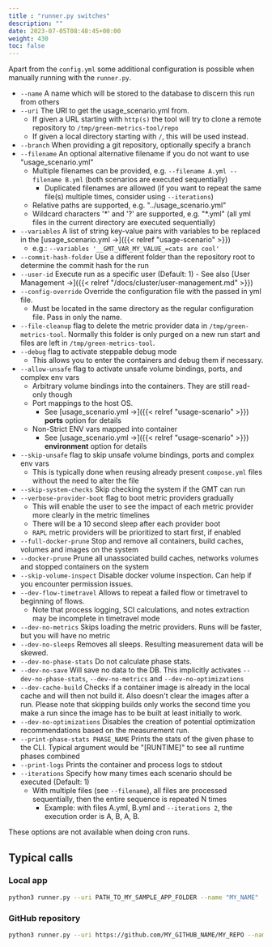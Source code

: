 ```yaml
---
title : "runner.py switches"
description: ""
date: 2023-07-05T08:48:45+00:00
weight: 430
toc: false
---
```


Apart from the `config.yml` some additional configuration is possible when manually running with the `runner.py`.

- `--name` A name which will be stored to the database to discern this run from others
- `--uri` The URI to get the usage_scenario.yml from.
  + If given a URL starting with `http(s)` the tool will try to clone a remote repository to `/tmp/green-metrics-tool/repo`
  + If given a local directory starting with `/`, this will be used instead.
- `--branch` When providing a git repository, optionally specify a branch
- `--filename` An optional alternative filename if you do not want to use "usage_scenario.yml"
  + Multiple filenames can be provided, e.g. `--filename A.yml --filename B.yml` (both scenarios are executed sequentially)
    * Duplicated filenames are allowed (if you want to repeat the same file(s) multiple times, consider using `--iterations`)
  + Relative paths are supported, e.g. "../usage_scenario.yml"
  + Wildcard characters '\*' and '?' are supported, e.g. "*.yml" (all yml files in the current directory are executed sequentially)
- `--variables` A list of string key-value pairs with variables to be replaced in the [usage_scenario.yml →]({{< relref "usage-scenario" >}})
  + e.g.: `--variables '__GMT_VAR_MY_VALUE_=cats are cool'`
- `--commit-hash-folder` Use a different folder than the repository root to determine the commit hash for the run
- `--user-id` Execute run as a specific user (Default: 1) - See also [User Management →]({{< relref "/docs/cluster/user-management.md" >}})
- `--config-override` Override the configuration file with the passed in yml file.
  + Must be located in the same directory as the regular configuration file. Pass in only the name.
- `--file-cleanup` flag to delete the metric provider data in `/tmp/green-metrics-tool`. Normally this folder is only purged on a new run start and files are left in `/tmp/green-metrics-tool`.
- `--debug` flag to activate steppable debug mode
  + This allows you to enter the containers and debug them if necessary.
- `--allow-unsafe` flag to activate unsafe volume bindings, ports, and complex env vars
  + Arbitrary volume bindings into the containers. They are still read-only though
  + Port mappings to the host OS.
    * See [usage_scenario.yml →]({{< relref "usage-scenario" >}}) **ports** option for details
  + Non-Strict ENV vars mapped into container
    * See [usage_scenario.yml →]({{< relref "usage-scenario" >}}) **environment** option for details
- `--skip-unsafe` flag to skip unsafe volume bindings, ports and complex env vars
  + This is typically done when reusing already present `compose.yml` files without the need to alter the file
- `--skip-system-checks` Skip checking the system if the GMT can run
- `--verbose-provider-boot` flag to boot metric providers gradually
  + This will enable the user to see the impact of each metric provider more clearly in the metric timelines
  + There will be a 10 second sleep after each provider boot
  + `RAPL` metric providers will be prioritized to start first, if enabled
- `--full-docker-prune` Stop and remove all containers, build caches, volumes and images on the system
- `--docker-prune` Prune all unassociated build caches, networks volumes and stopped containers on the system
- `--skip-volume-inspect` Disable docker volume inspection. Can help if you encounter permission issues.
- `--dev-flow-timetravel` Allows to repeat a failed flow or timetravel to beginning of flows.
  + Note that process logging, SCI calculations, and notes extraction may be incomplete in timetravel mode
- `--dev-no-metrics` Skips loading the metric providers. Runs will be faster, but you will have no metric
- `--dev-no-sleeps` Removes all sleeps. Resulting measurement data will be skewed.
- `--dev-no-phase-stats` Do not calculate phase stats.
- `--dev-no-save` Will save no data to the DB. This implicitly activates `--dev-no-phase-stats`, `--dev-no-metrics` and `--dev-no-optimizations`
- `--dev-cache-build` Checks if a container image is already in the local cache and will then not build it. Also doesn't clear the images after a run. Please note that skipping builds only works the second time you make a run since the image has to be built at least initially to work.
- `--dev-no-optimizations` Disables the creation of potential optimization recommendations based on the measurement run.
- `--print-phase-stats PHASE_NAME` Prints the stats of the given phase to the CLI. Typical argument would be "\[RUNTIME\]" to see all runtime phases combined
- `--print-logs` Prints the container and process logs to stdout
- `--iterations` Specify how many times each scenario should be executed (Default: 1)
  + With multiple files (see `--filename`), all files are processed sequentially, then the entire sequence is repeated N times
    * Example: with files A.yml, B.yml and `--iterations 2`, the execution order is A, B, A, B.

These options are not available when doing cron runs.

## Typical calls

### Local app

```bash
python3 runner.py --uri PATH_TO_MY_SAMPLE_APP_FOLDER --name "MY_NAME"
```

### GitHub repository

```bash
python3 runner.py --uri https://github.com/MY_GITHUB_NAME/MY_REPO --name "MY_NAME"
```
